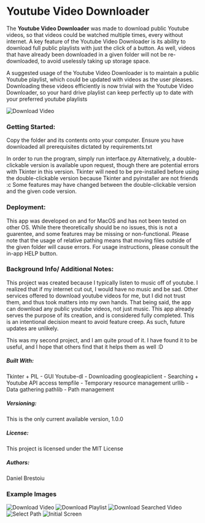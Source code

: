# Youtube Video Downloader

The **Youtube Video Downloader** was made to download public Youtube videos, so that videos could be watched multiple times, every without internet. 
A key feature of the Youtube Video Downloader is its ability to download full public playlists with just the click of a button.
As well, videos that have already been downloaded in a given folder will not be re-downloaded, to avoid uselessly taking up storage space.

A suggested usage of the Youtube Video Downloader is to maintain a public Youtube playlist, which could be updated with videos as the user pleases.
Downloading these videos efficiently is now trivial with the Youtube Video Downloader, so your hard drive playlist can keep perfectly up to date with your preferred youtube playlists

![Download Video](Example-Screenshots/video_found_youtube_video_downloader.png)

### Getting Started:
Copy the folder and its contents onto your computer. 
Ensure you have downloaded all prerequisites dictated by requirements.txt

In order to run the program, simply run interface.py
Alternatively, a double-clickable version is available upon request, though there are potential errors with Tkinter in this version.
Tkinter will need to be pre-installed before using the double-clickable version because Tkinter and pyinstaller are not friends :c
Some features may have changed between the double-clickable version and the given code version.


### Deployment:
This app was developed on and for MacOS and has not been tested on other OS.
While there theoretically should be no issues, this is not a guarentee, and some features may be missing or non-functional.
Please note that the usage of relative pathing means that moving files outside of the given folder will cause errors. 
For usage instructions, please consult the in-app HELP button. 


### Background Info/ Additional Notes:
This project was created because I typically listen to music off of youtube. I realized that if my internet cut out, I would have no music and be sad.
Other services offered to download youtube videos for me, but I did not trust them, and thus took matters into my own hands. 
That being said, the app can download any public youtube videos, not just music. 
This app already serves the purpose of its creation, and is considered fully completed. This is an intentional decision meant to avoid feature creep. 
As such, future updates are unlikely.

This was my second project, and I am quite proud of it. I have found it to be useful, and I hope that others find that it helps them as well :D


##### Built With:
Tkinter + PIL - GUI
Youtube-dl - Downloading
googleapiclient - Searching + Youtube API access
tempfile - Temporary resource management
urllib - Data gathering
pathlib - Path management

##### Versioning:
This is the only current available version, 1.0.0

##### License: 
This project is licensed under the MIT License

##### Authors:
Daniel Brestoiu

### Example Images
![Download Video](Example-Screenshots/video_found_youtube_video_downloader.png)
![Download Playlist](Example-Screenshots/playlist_found_youtube_video_downloader.png)
![Download Searched Video](Example-Screenshots/search_youtube_video_downloader.png)
![Select Path](Example-Screenshots/path_selection_video_downloader.png)
![Initial Screen](Example-Screenshots/start_screen_youtube_video_downloader.png)
